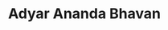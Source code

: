 ---
title: "Adyar Ananda Bhavan"
url: /bengaluru/adyar-ananda-bhavan-kathriguppe-main-road/
shop: confectionery
---